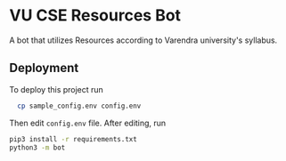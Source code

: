 
# VU CSE Resources Bot

A bot that utilizes Resources according to Varendra university's syllabus.
## Deployment

To deploy this project run

```bash
  cp sample_config.env config.env
```
Then edit ```config.env``` file.
After editing, run
```bash
pip3 install -r requirements.txt
python3 -m bot
```

